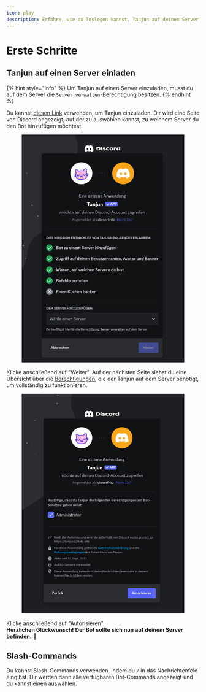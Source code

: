 ```yaml
---
icon: play
description: Erfahre, wie du loslegen kannst, Tanjun auf deinem Server zu verwenden!
---
```


# Erste Schritte

## Tanjun auf einen Server einladen

{% hint style="info" %}
Um Tanjun auf einen Server einzuladen, musst du auf dem Server die `Server verwalten`-Berechtigung besitzen.
{% endhint %}

Du kannst [diesen Link](https://go.tanjun.bot/invite) verwenden, um Tanjun einzuladen. Dir wird eine Seite von Discord angezeigt, auf der zu auswählen kannst, zu welchem Server du den Bot hinzufügen möchtest.

<div data-full-width="false"><figure><img src="../.gitbook/assets/invite_bot_select_server.png" alt="" width="563"><figcaption></figcaption></figure></div>

Klicke anschließend auf "Weiter". Auf der nächsten Seite siehst du eine Übersicht über die [Berechtigungen](permissions.md), die der Tanjun auf dem Server benötigt, um vollständig zu funktionieren.

<figure><img src="../.gitbook/assets/invite_bot_select_permissions.png" alt="" width="563"><figcaption></figcaption></figure>

Klicke anschließend auf "Autorisieren".\
**Herzlichen Glückwunsch!** **Der Bot sollte sich nun auf deinem Server befinden.** :tada:

## Slash-Commands

Du kannst Slash-Commands verwenden, indem du `/` in das Nachrichtenfeld eingibst. Dir werden dann alle verfügbaren Bot-Commands angezeigt und du kannst einen auswählen.
